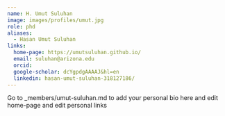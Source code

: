 ```yaml
---
name: H. Umut Suluhan
image: images/profiles/umut.jpg
role: phd
aliases:
  - Hasan Umut Suluhan
links:
  home-page: https://umutsuluhan.github.io/
  email: suluhan@arizona.edu
  orcid: 
  google-scholar: dcYgpdgAAAAJ&hl=en
  linkedin: hasan-umut-suluhan-318127186/
---
```


Go to _members/umut-suluhan.md to add your personal bio here and edit home-page and edit personal links
